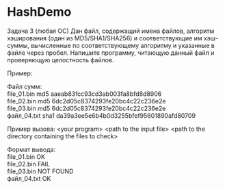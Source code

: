 # HashDemo

Задача 3 (любая ОС)
Дан файл, содержащий имена файлов, алгоритм хэширования (один из MD5/SHA1/SHA256) и
соответствующие им хэш-суммы, вычисленные по соответствующему алгоритму и указанные в
файле через пробел. Напишите программу, читающую данный файл и проверяющую
целостность файлов.

Пример:

Файл сумм:<br/>
file_01.bin md5 aaeab83fcc93cd3ab003fa8bfd8d8906<br/>
file_02.bin md5 6dc2d05c8374293fe20bc4c22c236e2e<br/>
file_03.bin md5 6dc2d05c8374293fe20bc4c22c236e2e<br/>
файл_04.txt sha1 da39a3ee5e6b4b0d3255bfef95601890afd80709

Пример вызова:
&lt;your program&gt; &lt;path to the input file&gt; &lt;path to the directory containing
the files to check&gt;

Формат вывода:<br/>
file_01.bin OK<br/>
file_02.bin FAIL<br/>
file_03.bin NOT FOUND<br/>
файл_04.txt OK
